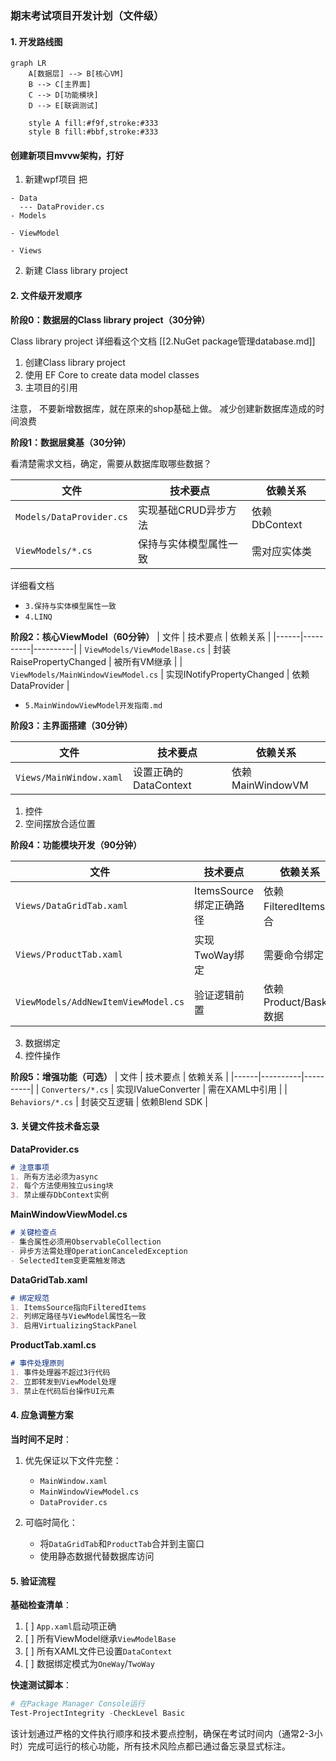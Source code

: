 ### **期末考试项目开发计划（文件级）**

#### **1. 开发路线图**
```mermaid
graph LR
    A[数据层] --> B[核心VM]
    B --> C[主界面]
    C --> D[功能模块]
    D --> E[联调测试]

    style A fill:#f9f,stroke:#333
    style B fill:#bbf,stroke:#333
```
#### 创建新项目mvvw架构，打好

1. 新建wpf项目
   把
```
- Data
  --- DataProvider.cs
- Models

- ViewModel

- Views

```

2. 新建 Class library project
#### **2. 文件级开发顺序**


**阶段0：数据层的Class library project（30分钟）**

Class library project
详细看这个文档
[[2.NuGet package管理database.md]]
1. 创建Class library project 
1. 使用 EF Core to create data model classes
2. 主项目的引用 

注意，
不要新增数据库，就在原来的shop基础上做。
减少创建新数据库造成的时间浪费



**阶段1：数据层奠基（30分钟）**


看清楚需求文档，确定，需要从数据库取哪些数据？

| 文件 | 技术要点 | 依赖关系 |
|------|----------|----------|
| `Models/DataProvider.cs` | 实现基础CRUD异步方法 | 依赖DbContext |
| `ViewModels/*.cs` | 保持与实体模型属性一致 | 需对应实体类 |

详细看文档
- `3.保持与实体模型属性一致`
- `4.LINQ`

**阶段2：核心ViewModel（60分钟）**
| 文件 | 技术要点 | 依赖关系 |
|------|----------|----------|
| `ViewModels/ViewModelBase.cs` | 封装RaisePropertyChanged | 被所有VM继承 |
| `ViewModels/MainWindowViewModel.cs` | 实现INotifyPropertyChanged | 依赖DataProvider |

- `5.MainWindowViewModel开发指南.md`

**阶段3：主界面搭建（30分钟）**

| 文件 | 技术要点 | 依赖关系 |
|------|----------|----------|
| `Views/MainWindow.xaml` | 设置正确的DataContext | 依赖MainWindowVM |

1. 控件
2. 空间摆放合适位置


**阶段4：功能模块开发（90分钟）**

| 文件 | 技术要点 | 依赖关系 |
|------|----------|----------|
| `Views/DataGridTab.xaml` | ItemsSource绑定正确路径 | 依赖FilteredItems集合 |
| `Views/ProductTab.xaml` | 实现TwoWay绑定 | 需要命令绑定 |
| `ViewModels/AddNewItemViewModel.cs` | 验证逻辑前置 | 依赖Product/Basket数据 |

3. 数据绑定
4. 控件操作

**阶段5：增强功能（可选）**
| 文件 | 技术要点 | 依赖关系 |
|------|----------|----------|
| `Converters/*.cs` | 实现IValueConverter | 需在XAML中引用 |
| `Behaviors/*.cs` | 封装交互逻辑 | 依赖Blend SDK |

#### **3. 关键文件技术备忘录**

**DataProvider.cs**
```markdown
# 注意事项
1. 所有方法必须为async
2. 每个方法使用独立using块
3. 禁止缓存DbContext实例
```

**MainWindowViewModel.cs**
```markdown
# 关键检查点
- 集合属性必须用ObservableCollection
- 异步方法需处理OperationCanceledException
- SelectedItem变更需触发筛选
```

**DataGridTab.xaml**
```markdown
# 绑定规范
1. ItemsSource指向FilteredItems
2. 列绑定路径与ViewModel属性名一致
3. 启用VirtualizingStackPanel
```

**ProductTab.xaml.cs**
```markdown
# 事件处理原则
1. 事件处理器不超过3行代码
2. 立即转发到ViewModel处理
3. 禁止在代码后台操作UI元素
```

#### **4. 应急调整方案**

**当时间不足时**：
1. 优先保证以下文件完整：
   - `MainWindow.xaml`
   - `MainWindowViewModel.cs`
   - `DataProvider.cs`

2. 可临时简化：
   - 将`DataGridTab`和`ProductTab`合并到主窗口
   - 使用静态数据代替数据库访问

#### **5. 验证流程**

**基础检查清单**：
1. [ ] `App.xaml`启动项正确
2. [ ] 所有ViewModel继承`ViewModelBase`
3. [ ] 所有XAML文件已设置`DataContext`
4. [ ] 数据绑定模式为`OneWay`/`TwoWay`

**快速测试脚本**：
```powershell
# 在Package Manager Console运行
Test-ProjectIntegrity -CheckLevel Basic
```

该计划通过严格的文件执行顺序和技术要点控制，确保在考试时间内（通常2-3小时）完成可运行的核心功能，所有技术风险点都已通过备忘录显式标注。